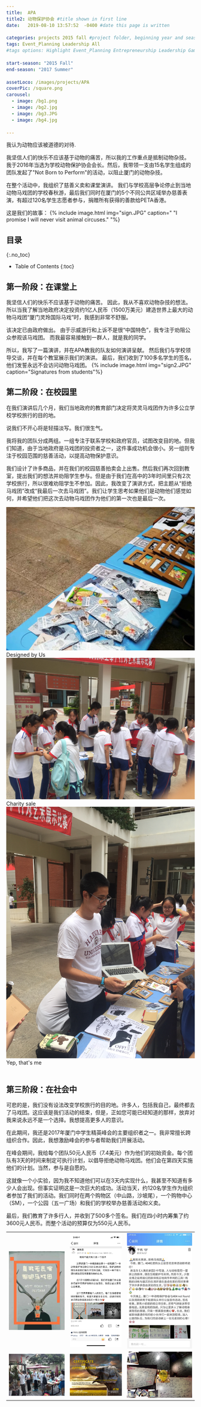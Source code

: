 ```yaml
---
title:  APA
title2: 动物保护协会 #title shown in first line
date:   2019-08-10 13:57:52  -0400 #date this page is written

categories: projects 2015 fall #project folder, beginning year and season
tags: Event_Planning Leadership All
#tags options: Highlight Event_Planning Entrepreneurship Leadership Game_Design Marketing Negotiation Video_Editing Web_Design

start-season: "2015 Fall"
end-season: "2017 Summer"

assetLoco: /images/projects/APA
coverPic: /square.png
carousel:
  - image: /bg1.png
  - image: /bg2.jpg
  - image: /bg3.JPG
  - image: /bg4.jpg

---
```

我认为动物应该被道德的对待.

我坚信人们的快乐不应该基于动物的痛苦，所以我的工作重点是抵制动物杂技。 我于2016年当选为学校动物保护协会会长。然后，我带领一支由15名学生组成的团队发起了"Not Born to Perform"的活动，以阻止厦门的动物杂技。

在整个活动中，我组织了慈善义卖和课堂演讲。 我们与学校高层争论停止到当地动物马戏团的学校春秋游，最后我们同时在厦门的5个不同公共区域举办慈善表演，有超过120名学生志愿者参与，捐赠所有获得的善款给PETA香港。

这是我们的故事：
{% include image.html img="sign.JPG" caption=" \"I promise I will never visit animal circuses.\" "%}

## 目录
{:.no_toc}

* Table of Contents
{:toc}

##	第一阶段：在课堂上

我坚信人们的快乐不应该基于动物的痛苦。 因此，我从不喜欢动物杂技的想法。 所以当我了解当地政府决定投资约1亿人民币（1500万美元）建造世界上最大的动物马戏团“厦门灵玲国际马戏”时，我感到非常不舒服。

该决定已由政府做出。 由于示威游行和上诉不是很“中国特色”，我专注于劝阻公众参观该马戏团。 而我最容易接触到一群人，就是我的同学。

所以，我写了一篇演讲，并在APA教我的队友如何演讲呈献。 然后我们与学校领导交谈，并在每个教室展示我们的演讲。 最后，我们收到了100多名学生的签名，他们发誓永远不会访问动物马戏团。
{% include image.html img="sign2.JPG" caption="Signatures from students"%}<br>

## 第二阶段：在校园里

在我们演讲后几个月，我们当地政府的教育部门决定将灵灵马戏团作为许多公立学校学校旅行的目的地。

说我们不开心将是轻描淡写。我们很生气。

我将我的团队分成两组。一组专注于联系学校和政府官员，试图改变目的地。但我们知道，由于当地政府是马戏团的投资者之一，这件事成功机会很小。另一组则专注于校园范围的慈善活动，以提高动物保护意识。

我们设计了许多商品，并在我们的校园慈善拍卖会上出售。然后我们再次回到教室，提出我们的想法并劝阻学生参与。但是由于我们在高中的3年时间里只有2次学校旅行，所以很难劝阻学生不参加。因此，我改变了演讲方式，把主题从“拒绝马戏团”改成“我最后一次去马戏团”。我们让学生思考如果他们是动物他们感觉如何，并希望他们把这次去动物马戏团作为他们的第一次也是最后一次。

<div class="row text-center">
  <div class="col-4">
    <a href="/images/projects/APA/merch1.JPG"> <img src="/images/projects/APA/merch1.JPG" class="w-100"></a>
    Designed by Us
  </div>
  <div class="col-4">
    <a href="/images/projects/APA/merch2.JPG"> <img src="/images/projects/APA/merch2.JPG"  class="w-100"></a>
    Charity sale
  </div>
  <div class="col-4">
    <a href="/images/projects/APA/merch3.JPG"> <img src="/images/projects/APA/merch3.JPG"  class="w-100"></a>
    Yep, that's me
  </div>
</div><br/>

## 第三阶段：在社会中

可悲的是，我们没有设法改变学校旅行的目的地。许多人，包括我自己，最终都去了马戏团。这应该是我们活动的结束，但是，正如您可能已经知道的那样，放弃对我来说永远不是一个选择。我想提高更多人的意识。

在此期间，我还是2017年厦门中学生精英峰会的主要组织者之一。我非常擅长跨组织合作。因此，我想激励峰会的参与者帮助我们开展活动。

在峰会期间，我给每个团队50元人民币（7.4美元）作为他们的初始资金。每个团队有3天的时间来制定可执行计划，以倡导拒绝动物马戏团。他们会在第四天实施他们的计划。当然，参与是自愿的。

这就像一个小实验，因为我不知道他们可以在3天内实现什么，我甚至不知道有多少人会出现。但事实证明这是一次巨大的成功。活动当天，约120名学生作为组织者参加了我们的活动。我们同时在两个购物区（中山路，沙坡尾），一个购物中心（SM），一个公园（五一广场）和我们的学校举办慈善活动和义卖。

最后，我们教育了许多行人，并收到了500多个签名。我们在四小时内筹集了约3600元人民币。而整个活动的预算仅为550元人民币。

<table class="text-center" >
<tr><td><a href="/images/projects/APA/poster3.jpg"> <img src="/images/projects/APA/poster3.jpg" class="w-100"></a></td>
  <td><a href="/images/projects/APA/posts1.PNG"> <img src="/images/projects/APA/posts1.PNG"  class="w-75"></a></td>
  <td><a href="/images/projects/APA/posts2.png"> <img src="/images/projects/APA/posts2.png"  class="w-100"></a></td>
</tr>

<tr><td><a href="/images/projects/APA/sales.JPG"> <img src="/images/projects/APA/sales.JPG" class="w-100"></a></td>
  <td><a href="/images/projects/APA/cert.jpg"> <img src="/images/projects/APA/cert.jpg" class="w-100"></a></td>
  <td><a href="/images/projects/APA/signitures.png"> <img src="/images/projects/APA/signitures.png"  class="w-100"></a></td>
</tr>


</table>
